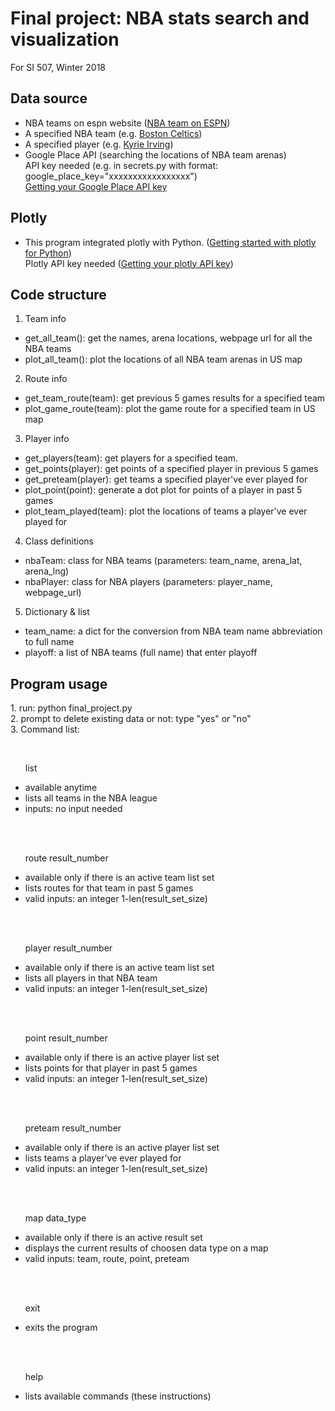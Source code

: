 # Final project: NBA stats search and visualization

For SI 507, Winter 2018

## Data source
 * NBA teams on espn website ([NBA team on ESPN](http://www.espn.com/nba/teams)) 
 * A specified NBA team (e.g. [Boston Celtics](http://www.espn.com/nba/team/stats/_/name/bos/boston-celtics)) 
 * A specified player (e.g. [Kyrie Irving](http://www.espn.com/nba/player/stats/_/id/6442/kyrie-irving))
 * Google Place API (searching the locations of NBA team arenas)
   <br>API key needed (e.g. in secrets.py with format: google_place_key="xxxxxxxxxxxxxxxxx")</br>
   [Getting your Google Place API key](https://developers.google.com/places/web-service/get-api-key)

## Plotly
 * This program integrated plotly with Python. ([Getting started with plotly for Python](https://plot.ly/python/getting-started/))
   <br>Plotly API key needed ([Getting your plotly API key](https://plot.ly/api/))
   
## Code structure
1. Team info
 * get_all_team(): get the names, arena locations, webpage url for all the NBA teams
 * plot_all_team(): plot the locations of all NBA team arenas in US map
2. Route info
 * get_team_route(team): get previous 5 games results for a specified team
 * plot_game_route(team): plot the game route for a specified team in US map 
3. Player info
 * get_players(team): get players for a specified team.
 * get_points(player): get points of a specified player in previous 5 games
 * get_preteam(player): get teams a specified player've ever played for
 * plot_point(point): generate a dot plot for points of a player in past 5 games
 * plot_team_played(team): plot the locations of teams a player've ever played for
4. Class definitions
 * nbaTeam: class for NBA teams (parameters: team_name, arena_lat, arena_lng)
 * nbaPlayer: class for NBA players (parameters: player_name, webpage_url)
5. Dictionary & list
 * team_name: a dict for the conversion from NBA team name abbreviation to full name
 * playoff: a list of NBA teams (full name) that enter playoff

## Program usage
1. run: python final_project.py<br>
2. prompt to delete existing data or not: type "yes" or "no"<br>
3. Command list:<br>
<div>
   <ul>
	<p>list</p>
	<li>available anytime</li>
	<li>lists all teams in the NBA league</li>
	<li>inputs: no input needed</li>
   </ul>
   <ul>
	<p>route result_number</p> 
	<li>available only if there is an active team list set</li>
	<li>lists routes for that team in past 5 games</li>
	<li>valid inputs: an integer 1-len(result_set_size)</li>
   </ul>
   <ul>
	<p>player result_number</p>
	<li>available only if there is an active team list set</li>
	<li>lists all players in that NBA team</li>
	<li>valid inputs: an integer 1-len(result_set_size)</li>
   </ul>
   <ul>
	<p>point result_number</p>
	<li>available only if there is an active player list set</li>
	<li>lists points for that player in past 5 games</li>
	<li>valid inputs: an integer 1-len(result_set_size)</li>
   </ul>
   <ul>
	<p>preteam result_number</p>
	<li>available only if there is an active player list set</li>
	<li>lists teams a player've ever played for</li>
	<li>valid inputs: an integer 1-len(result_set_size)</li>
   </ul>
   <ul>
	<p>map data_type</p>
	<li>available only if there is an active result set</li>
	<li>displays the current results of choosen data type on a map</li>
	<li>valid inputs: team, route, point, preteam</li>
   </ul>
   <ul>
	<p>exit</p>
	<li>exits the program</li>
   </ul>
   <ul>
	<p>help</p>
	<li>lists available commands (these instructions)</li>
   </ul>
</div>
